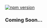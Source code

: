 [![npm version](https://badge.fury.io/js/react-native-simple-swipe.svg)](https://badge.fury.io/js/react-native-simple-swipe)

### Coming Soon...